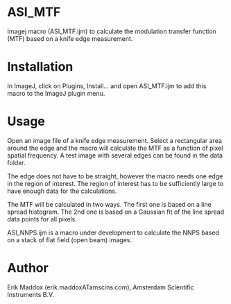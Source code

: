 # ASI_MTF
Imagej macro (ASI_MTF.ijm) to calculate the modulation transfer function (MTF) based on a knife edge measurement.

# Installation
In ImageJ, click on Plugins, Install... and open ASI_MTF.ijm to add this macro to the ImageJ plugin menu.

# Usage
Open an image file of a knife edge measurement. Select a rectangular area around the edge and the macro will calculate
the MTF as a function of pixel spatial frequency. A test image with several edges can be found in the data folder.

The edge does not have to be straight, however the macro needs one edge in the region of interest. The region of interest has to be sufficiently large to have enough data for the calculations.

The MTF will be calculated in two ways. The first one is based on a line spread histogram. The 2nd one is based on a Gaussian fit of the line spread data points for all pixels.

ASI_NNPS.ijm is a macro under development to calculate the NNPS based on a stack of flat field (open beam) images. 

# Author
Erik Maddox (erik.maddoxATamscins.com), Amsterdam Scientific Instruments B.V.
  
